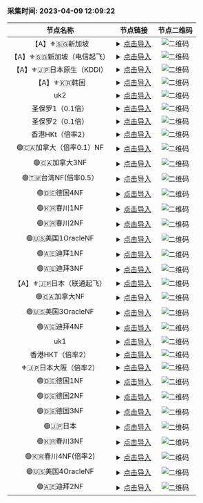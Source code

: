 ### 采集时间: 2023-04-09 12:09:22 
| 节点名称 | 节点链接 | 节点二维码 |
| :---: | :---: | :---: |
| 【A】⚜️🇸🇬新加坡 | <details><summary><a href="undefined" title="【A】⚜️🇸🇬新加坡">点击导入</a></summary>undefined</details> | ![二维码](undefined) |
| 【A】⚜️🇸🇬新加坡（电信起飞） | <details><summary><a href="undefined" title="【A】⚜️🇸🇬新加坡（电信起飞）">点击导入</a></summary>undefined</details> | ![二维码](undefined) |
| 【A】⚜️🇯🇵日本原生（KDDI） | <details><summary><a href="undefined" title="【A】⚜️🇯🇵日本原生（KDDI）">点击导入</a></summary>undefined</details> | ![二维码](undefined) |
| 【A】⚜️🇰🇷韩国 | <details><summary><a href="undefined" title="【A】⚜️🇰🇷韩国">点击导入</a></summary>undefined</details> | ![二维码](undefined) |
| uk2 | <details><summary><a href="undefined" title="uk2">点击导入</a></summary>undefined</details> | ![二维码](undefined) |
| 圣保罗1（0.1倍） | <details><summary><a href="undefined" title="圣保罗1（0.1倍）">点击导入</a></summary>undefined</details> | ![二维码](undefined) |
| 圣保罗2（0.1倍） | <details><summary><a href="undefined" title="圣保罗2（0.1倍）">点击导入</a></summary>undefined</details> | ![二维码](undefined) |
| 香港HKt（倍率2） | <details><summary><a href="undefined" title="香港HKt（倍率2）">点击导入</a></summary>undefined</details> | ![二维码](undefined) |
| 🟢🇨🇦加拿大（倍率0.1）NF | <details><summary><a href="undefined" title="🟢🇨🇦加拿大（倍率0.1）NF">点击导入</a></summary>undefined</details> | ![二维码](undefined) |
| 🟢🇨🇦加拿大3NF | <details><summary><a href="undefined" title="🟢🇨🇦加拿大3NF">点击导入</a></summary>undefined</details> | ![二维码](undefined) |
| 🟢🇹🇼台湾NF(倍率0.5） | <details><summary><a href="undefined" title="🟢🇹🇼台湾NF(倍率0.5）">点击导入</a></summary>undefined</details> | ![二维码](undefined) |
| 🟢🇩🇪德国4NF | <details><summary><a href="undefined" title="🟢🇩🇪德国4NF">点击导入</a></summary>undefined</details> | ![二维码](undefined) |
| 🟢🇰🇷春川1NF | <details><summary><a href="undefined" title="🟢🇰🇷春川1NF">点击导入</a></summary>undefined</details> | ![二维码](undefined) |
| 🟢🇰🇷春川2NF | <details><summary><a href="undefined" title="🟢🇰🇷春川2NF">点击导入</a></summary>undefined</details> | ![二维码](undefined) |
| 🟢🇺🇸美国1OracleNF | <details><summary><a href="undefined" title="🟢🇺🇸美国1OracleNF">点击导入</a></summary>undefined</details> | ![二维码](undefined) |
| 🟢🇦🇪迪拜1NF | <details><summary><a href="undefined" title="🟢🇦🇪迪拜1NF">点击导入</a></summary>undefined</details> | ![二维码](undefined) |
| 🟢🇦🇪迪拜3NF | <details><summary><a href="undefined" title="🟢🇦🇪迪拜3NF">点击导入</a></summary>undefined</details> | ![二维码](undefined) |
| 【A】⚜️🇯🇵日本（联通起飞） | <details><summary><a href="undefined" title="【A】⚜️🇯🇵日本（联通起飞）">点击导入</a></summary>undefined</details> | ![二维码](undefined) |
| 🟢🇨🇦加拿大NF | <details><summary><a href="undefined" title="🟢🇨🇦加拿大NF">点击导入</a></summary>undefined</details> | ![二维码](undefined) |
| 🟢🇺🇸美国3OracleNF | <details><summary><a href="undefined" title="🟢🇺🇸美国3OracleNF">点击导入</a></summary>undefined</details> | ![二维码](undefined) |
| 🟢🇦🇪迪拜4NF | <details><summary><a href="undefined" title="🟢🇦🇪迪拜4NF">点击导入</a></summary>undefined</details> | ![二维码](undefined) |
| uk1 | <details><summary><a href="undefined" title="uk1">点击导入</a></summary>undefined</details> | ![二维码](undefined) |
| 香港HKT（倍率2） | <details><summary><a href="undefined" title="香港HKT（倍率2）">点击导入</a></summary>undefined</details> | ![二维码](undefined) |
| ⚜️🇯🇵日本大阪（倍率2） | <details><summary><a href="undefined" title="⚜️🇯🇵日本大阪（倍率2）">点击导入</a></summary>undefined</details> | ![二维码](undefined) |
| 🟢🇩🇪德国1NF | <details><summary><a href="undefined" title="🟢🇩🇪德国1NF">点击导入</a></summary>undefined</details> | ![二维码](undefined) |
| 🟢🇩🇪德国2NF | <details><summary><a href="undefined" title="🟢🇩🇪德国2NF">点击导入</a></summary>undefined</details> | ![二维码](undefined) |
| 🟢🇩🇪德国3NF | <details><summary><a href="undefined" title="🟢🇩🇪德国3NF">点击导入</a></summary>undefined</details> | ![二维码](undefined) |
| 🟢🇯🇵日本 | <details><summary><a href="undefined" title="🟢🇯🇵日本">点击导入</a></summary>undefined</details> | ![二维码](undefined) |
| 🟢🇰🇷春川3NF | <details><summary><a href="undefined" title="🟢🇰🇷春川3NF">点击导入</a></summary>undefined</details> | ![二维码](undefined) |
| 🟢🇰🇷春川4NF(倍率2) | <details><summary><a href="undefined" title="🟢🇰🇷春川4NF(倍率2)">点击导入</a></summary>undefined</details> | ![二维码](undefined) |
| 🟢🇺🇸美国4OracleNF | <details><summary><a href="undefined" title="🟢🇺🇸美国4OracleNF">点击导入</a></summary>undefined</details> | ![二维码](undefined) |
| 🟢🇦🇪迪拜2NF | <details><summary><a href="undefined" title="🟢🇦🇪迪拜2NF">点击导入</a></summary>undefined</details> | ![二维码](undefined) |
